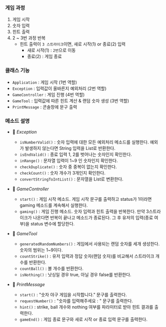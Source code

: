 ### 게임 과정
1. 게임 시작
2. 숫자 입력
3. 힌트 출력
4. 2 ~ 3번 과정 반복
   - 힌트 출력이 `3 스트라이크`이면, 새로 시작(1) or 종료(2) 입력
     - 새로 시작(1) : `2번`으로 이동
     - 종료(2) : 게임 종료

### 클래스 기능
- `Application` : 게임 시작 (1번 역할)
- `Exception` : 입력값이 올바른지 예외처리 (2번 역할)
- `GameController` : 게임 진행 (4번 역할)
- `GameTool` : 입력값에 따른 힌트 계산 & 랜덤 숫자 생성 (3번 역할)
- `PrintMessage` : 콘솔창에 문구 출력 


### 메소드 설명
- 📂 *Exception*
  - `isNumberValid()` : 숫자 입력에 대한 모든 예외처리 메소드를 실행한다. 예외가 발생하지 않는다면 String 입력을 List<Integer>로 반환한다.
  - `isEndValid()` : 종료 입력 1, 2를 벗어나는 숫자인지 확인한다.
  - `inRange()` : 문자열 입력이 1~9 인 숫자인지 확인한다.
  - `checkDuplicate()` : 숫자 중 중복이 없는지 확인한다.
  - `checkCount()` : 숫자 개수가 3개인지 확인한다.
  - `convertStringToIntList()` : 문자열을 List<Int>로 변환한다.  


- 📂 *GameController*
  - `start()` : 게임 시작 메소드. 게임 시작 문구를 출력하고 status가 1이라면 gaming 메소드를 계속해서 실행한다.
  - `gaming()` : 게임 진행 메소드. 숫자 입력과 힌트 출력을 반복한다. 만약 3스트라이크가 나온다면 반복이 끝나고 메소드가 종료된다. 그 후 유저의 입력(종료 여부)을 status 변수에 할당한다.


- 📂 *GameTool*
  - `generatedRandomNumbers()` : 게임에서 사용되는 랜덤 숫자를 세개 생성한다. 숫자의 범위는 1~9이다.
  - `countStrike()` : 유저 입력과 정답 숫자(랜덤 숫자)를 비교해서 스트라이크 개수를 반환한다.
  - `countBall()` : 볼 개수를 반환한다.
  - `isNothing()` : 낫싱일 경우 true, 아닐 경우 false를 반환한다.


- 📂 *PrintMessage*
  - `start()` : "숫자 야구 게임을 시작합니다." 문구를 출력한다.
  - `requestNumber()` : "숫자를 입력해주세요 : " 문구를 출력한다.
  - `hint()` : strike, ball 개수와 nothing 여부를 파라미터로 받아 힌트 결과를 출력한다.
  - `gameEnd()` : 게임 종료 문구와 새로 시작 or 종료 입력 문구를 출력한다.